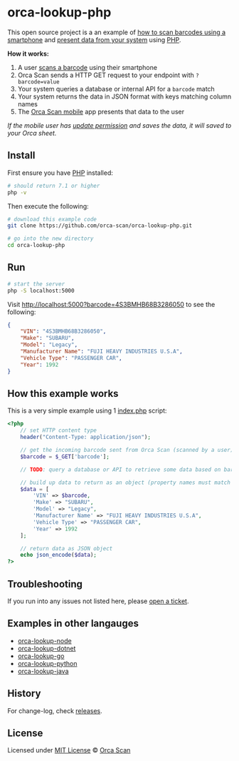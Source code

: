 # orca-lookup-php

This open source project is a an example of [how to scan barcodes using a smartphone](https://orcascan.com/mobile) and [present data from your system](https://orcascan.com/docs/api/lookup-url) using [PHP](https://www.php.net/).

**How it works:**

1. A user [scans a barcode](https://orcascan.com/mobile) using their smartphone
2. Orca Scan sends a HTTP GET request to your endpoint with `?barcode=value`
3. Your system queries a database or internal API for a `barcode` match
4. Your system returns the data in JSON format with keys matching column names
5. The [Orca Scan mobile](https://orcascan.com/mobile) app presents that data to the user

*If the mobile user has [update permission](https://orcascan.com/docs/getting-started/adding-users#selecting-user-permissions) and saves the data, it will saved to your Orca sheet.*

## Install

First ensure you have [PHP](https://www.php.net/) installed:

```bash
# should return 7.1 or higher
php -v
```

Then execute the following:

```bash
# download this example code
git clone https://github.com/orca-scan/orca-lookup-php.git

# go into the new directory
cd orca-lookup-php
```

## Run

```bash
# start the server
php -S localhost:5000
```

Visit [http://localhost:5000?barcode=4S3BMHB68B3286050](http://localhost:5000?barcode=4S3BMHB68B3286050) to see the following:

```json
{
    "VIN": "4S3BMHB68B3286050",
    "Make": "SUBARU",
    "Model": "Legacy",
    "Manufacturer Name": "FUJI HEAVY INDUSTRIES U.S.A",
    "Vehicle Type": "PASSENGER CAR",
    "Year": 1992
}
```

## How this example works

This is a very simple example using 1 [index.php](index.php) script:

```php
<?php
    // set HTTP content type
    header("Content-Type: application/json");

    // get the incoming barcode sent from Orca Scan (scanned by a user)
    $barcode = $_GET['barcode'];

    // TODO: query a database or API to retrieve some data based on barcode value

    // build up data to return as an object (property names must match Orca column names inc spaces)
    $data = [
        'VIN' => $barcode,
        'Make' => "SUBARU",
        'Model' => "Legacy",
        'Manufacturer Name' => "FUJI HEAVY INDUSTRIES U.S.A",
        'Vehicle Type' => "PASSENGER CAR",
        'Year' => 1992
    ];

    // return data as JSON object
    echo json_encode($data);
?>
```

## Troubleshooting

If you run into any issues not listed here, please [open a ticket](https://github.com/orca-scan/orca-lookup-php/issues).

## Examples in other langauges
* [orca-lookup-node](https://github.com/orca-scan/orca-lookup-node)
* [orca-lookup-dotnet](https://github.com/orca-scan/orca-lookup-dotnet)
* [orca-lookup-go](https://github.com/orca-scan/orca-lookup-go)
* [orca-lookup-python](https://github.com/orca-scan/orca-lookup-python)
* [orca-lookup-java](https://github.com/orca-scan/orca-lookup-java)

## History

For change-log, check [releases](https://github.com/orca-scan/orca-lookup-php/releases).

## License

Licensed under [MIT License](LICENSE) &copy; [Orca Scan](https://orcascan.com)
